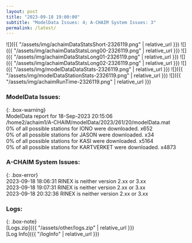 ```yaml
---
layout: post
title: "2023-09-18 19:00:00"
subtitle: "ModelData Issues: 4; A-CHAIM System Issues: 3"
permalink: /latest/
---
```


![]({{ "/assets/img/achaimDataStatsShort-2326119.png" | relative_url }})
![]({{ "/assets/img/achaimDataStatsLong00-2326119.png" | relative_url }})
![]({{ "/assets/img/achaimDataStatsLong01-2326119.png" | relative_url }})
![]({{ "/assets/img/achaimDataStatsLong02-2326119.png" | relative_url }})
![]({{ "/assets/img/modelDataDataStats-2326119.png" | relative_url }})
![]({{ "/assets/img/modelDataStationStats-2326119.png" | relative_url }})
![]({{ "/assets/img/achaimRunTime-2326119.png" | relative_url }})


### ModelData Issues:  
  
{: .box-warning}  
 ModelData report for 18-Sep-2023 20:15:06   
 /home2/achaim1/A-CHAIM/modelData/2023/261/20/modelData.mat   
 0% of all possible stations for IONO were downloaded. x652   
 0% of all possible stations for JASON were downloaded. x34   
 0% of all possible stations for KASI were downloaded. x5164   
 0% of all possible stations for KARTVERKET were downloaded. x4873   
  
### A-CHAIM System Issues:  
  
{: .box-error}  
2023-09-18 18:06:31 RINEX is neither version 2.xx or 3.xx  
2023-09-18 19:07:31 RINEX is neither version 2.xx or 3.xx  
2023-09-18 20:32:36 RINEX is neither version 2.xx or 3.xx  

### Logs:  
  
{: .box-note}  
[Logs.zip]({{ "/assets/other/logs.zip" | relative_url }})  
[Log Info]({{ "/logInfo" | relative_url }})  
